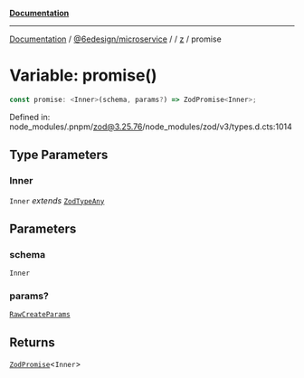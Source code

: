 [**Documentation**](../../../../../README.md)

***

[Documentation](../../../../../README.md) / [@6edesign/microservice](../../../README.md) / [](../../../README.md) / [z](../README.md) / promise

# Variable: promise()

```ts
const promise: <Inner>(schema, params?) => ZodPromise<Inner>;
```

Defined in: node\_modules/.pnpm/zod@3.25.76/node\_modules/zod/v3/types.d.cts:1014

## Type Parameters

### Inner

`Inner` *extends* [`ZodTypeAny`](../type-aliases/ZodTypeAny.md)

## Parameters

### schema

`Inner`

### params?

[`RawCreateParams`](../type-aliases/RawCreateParams.md)

## Returns

[`ZodPromise`](../classes/ZodPromise.md)&lt;`Inner`&gt;
